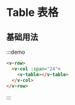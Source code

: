 # Table 表格

## 基础用法

:::demo 

```html
<v-row>
  <v-col :span="24">
    <v-table></v-table>
  </v-col>
</v-row>
```
:::

<script>
  import Row from '@/components/row';
  import Col from '@/components/col';
  import Table from '@/components/table';

  export default {
    components: {
      VRow: Row,
      VCol: Col,
      VTable: Table,
    },
    methods: {
    },
  };
</script>